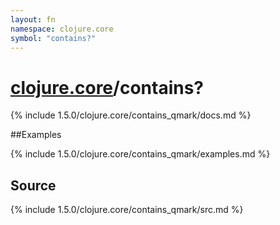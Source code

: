 ```yaml
---
layout: fn
namespace: clojure.core
symbol: "contains?"
---
```


# [clojure.core](../)/contains?

{% include 1.5.0/clojure.core/contains_qmark/docs.md %}

##Examples

{% include 1.5.0/clojure.core/contains_qmark/examples.md %}
## Source
{% include 1.5.0/clojure.core/contains_qmark/src.md %}

